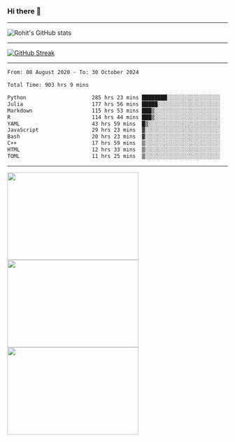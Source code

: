 ### Hi there 👋

<hr/>

![Rohit's GitHub stats](https://github-readme-stats.vercel.app/api?username=RohitRathore1&show_icons=true&theme=transparent)

<hr/>

[![GitHub Streak](http://github-readme-streak-stats.herokuapp.com?user=RohitRathore1&theme=dark&mode=weekly)](https://git.io/streak-stats)

<hr/>

<!--START_SECTION:waka-->

```txt
From: 08 August 2020 - To: 30 October 2024

Total Time: 903 hrs 9 mins

Python                     285 hrs 23 mins ████████░░░░░░░░░░░░░░░░░   31.60 %
Julia                      177 hrs 56 mins █████░░░░░░░░░░░░░░░░░░░░   19.70 %
Markdown                   115 hrs 53 mins ███▒░░░░░░░░░░░░░░░░░░░░░   12.83 %
R                          114 hrs 44 mins ███▒░░░░░░░░░░░░░░░░░░░░░   12.70 %
YAML                       43 hrs 59 mins  █▒░░░░░░░░░░░░░░░░░░░░░░░   04.87 %
JavaScript                 29 hrs 23 mins  ▓░░░░░░░░░░░░░░░░░░░░░░░░   03.25 %
Bash                       20 hrs 23 mins  ▓░░░░░░░░░░░░░░░░░░░░░░░░   02.26 %
C++                        17 hrs 59 mins  ▒░░░░░░░░░░░░░░░░░░░░░░░░   01.99 %
HTML                       12 hrs 33 mins  ▒░░░░░░░░░░░░░░░░░░░░░░░░   01.39 %
TOML                       11 hrs 25 mins  ▒░░░░░░░░░░░░░░░░░░░░░░░░   01.27 %
```

<!--END_SECTION:waka-->

<hr/>

<p>
  <img src="https://wakatime.com/share/@TeAmp0is0N/0205e68a-e5ed-48bf-b870-3c94c1fa77d3.svg" width="300" height="200">
  <img src="https://wakatime.com/share/@TeAmp0is0N/3935ee43-08a3-493e-8b95-60c1f9204b15.svg" width="300" height="200">
  <img src="https://wakatime.com/share/@TeAmp0is0N/8717aacc-7340-44e0-abb1-987dc9823fcd.svg" width="300" height="200">
</p>




